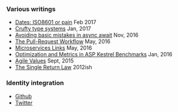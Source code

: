 ### Various writings

 * [Dates: ISO8601 or pain](./iso8601) Feb 2017
 * [Crufty type systems](./CruftyTypeSystems) Jan, 2017
 * [Avoiding basic mistakes in async await](./AsyncBasicMistakes) Nov, 2016
 * [The Pull-Request Workflow](./PullRequestWorkflow) May, 2016
 * [Microservices Links](./MicroservicesLinks) May, 2016
 * [Optimization and Metrics in ASP Kestrel Benchmarks](./OptimizationAndMetrics) Jan, 2016
 * [Agile Values](./AgileValues) Sept, 2015
 * [The Single Return Law](./TheSingleReturnLaw) 2012ish
 
### Identity integration
 
 * [Github](https://github.com/AnthonySteele/)
 * [Twitter](https://twitter.com/AnthonySteele)